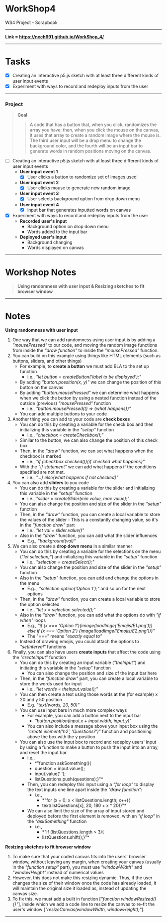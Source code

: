 # WorkShop4
WS4 Project - Scrapbook
***

**Link = https://nech691.github.io/WorkShop_4/**

***

# **Tasks**

- [x] Creating an interactive p5.js sketch with at least three different kinds of user input events 
- [x] Experiment with ways to record and redeploy inputs from the user

***

### **Project**

>  **Goal**
>> A code that has a button that, when you click, randomizes the array you have; then, when you click the mouse on the canvas, it uses that array to create a random image where the mouse is. The third user input will be a drop menu to change the background color, and the fourth will be an input bar to generate words in random positions moving on the canvas.
	
- [ ] Creating an interactive p5.js sketch with at least three different kinds of user input events 
   - **User input event 1** 
      - [x] User clicks a button to randomize set of images used 
   - **User input event 2**
      - [x] User clicks mouse to generate new random image 
   - **User input event 3**
      - [x] User selects background option from drop down menu 
   - **User input event 4** 
      - [x] input bar that generates inputted words on canvas
- [x] Experiment with ways to record and redeploy inputs from the user
   - **Recorded user's input** 
      - Background option on drop down menu 
      - Words added to the input bar
   - **Deployed user's input** 
      - Background changing 
      - Words displayed on canvas 

***

# **Workshop Notes**

> **Using randomness with user input & Resizing sketches to fit browser window**

***

# **Notes**

**Using randomness with user input**
	
1. One way that we can add randomness using user input is by adding a *"mousePressed"* to our code, and moving the random image functions from inside the *"draw function"* to inside the *"mousePressed"* function. 
2. You can build on this example using things like HTML elements (such as buttons, sliders, and other things)
   - For example, to **create a button** we must add BLA to the set up function 
      - i.e., *"let button = createButton('label to be displayed');"* 
   - By adding *"button.possition(x, y)"* we can change the position of this button on the canvas 
   - By adding *"button.mousePressed"* we can determine what happens when we click the button by using a nested function instead of the outside (previous) *"mousePressed"* function
      - i.e., *"button.mousePressed(() => {what happens})"*
   - You can add multiple buttons to your code 
3. Another thing you can add to your code are **check boxes**
   - You can do this by creating a variable for the check box and then initializing this variable in the *"setup"* function 
      - i.e., *"checkbox = createCheckbox();"*
   - Similar to the button, we can also change the position of this check box
   - Then, in the *"draw"* function, we can set what happens when the checkbox is marked 
      - i.e., *"if (checkbox.checked()){if checked what happens}"*
   - With the *"if statement"* we can add what happens if the conditions specified are not met.
      - i.e., *"...} else{what happens if not checked}"*
4. You can also add **sliders** to you code 
   - You can do this by creating a variable for the slider and initializing this variable in the *"setup"* function 
      - i.e., *"slider = createSlider(min value, max value);"*
   - You can also change the position and size of the slider in the *"setup"* function 
   - Then, in the *"draw"* function, you can create a local variable to store the values of the slider - This is a constantly changing value, so it's in the *"function draw"* part
      - i.e., *"let val = slider.value()"*
   - Also in the *"draw"* function, you can add what the slider influences 
      - E.g., *"background(val)"*
5. We can also create a **drop down menu** in a similar manner 
   - You can do this by creating a variable for the selections on the menu (*"let selection;"*) and initializing this variable in the *"setup"* function 
      - i.e., *"selection = createSelect();"*
   - You can also change the position and size of the slider in the *"setup"* function 
   - Also in the *"setup"* function, you can add and change the options in the menu 
      - E.g.., *"selection.option('Option 1');"* and so on for the next options
   - Then, in the *"draw"* function, you can create a local variable to store the option selected 
      - i.e., *"let x = selection.selected();"*
   - Also in the *"draw"* function, you can add what the options do with *"if when"* loops 
      - E.g., *"if (x === 'Option  1'){image(loadImge('Emojis/E1.png'))} else if (x === 'Option 2') {image(loadImge('Emojis/E2.png'))}"*
      - The "===" means *"exactly equal to"*
   - Instead of drawing emojis, you could attach the options to *"setInterval"* functions
6. Finally, you can also have users **create inputs** that affect the code using the *"createInput"* function 
   - You can do this by creating an input variable (*"theInput"*) and initiating this variable in the *"setup"* function 
      - You can also change the position and size of the input bar here 
   - Then, in the *"function draw"* part, you can create a local variable to store the words used for input
      - i.e., *"let words = theInput.value();"*
   - You can then create a text using those words at the (for example) x 20 and y 50 position
      - E.g. *"text(words, 20, 50)"*
   - You can use input bars in much more complex ways
      - For example, you can add a button next to the input bar 
         - *"button.position(input.x + input.width, input.y)"*
      - You can also include a message above your input box using the *"create element('h2', 'Questions?')"* function and positioning above the box with the y position
   - You can also use the input box to record and redeploy users' input by using a function to make a button to push the input  into an array, and reset the input bar.
      - i.e., 
         - *"function askSomething(){
         - question = input.value(); 
         - input.value(' ');
         - listQuestions.push(questions);}"*
      - Then, you can redeploy this input using a *"for loop"* to display the text inputs one line apart inside the *"draw function"*:
         - i.e., 
            - *"for (x = 0; x < listQuestions.length; x++){
            - text(listQuestions[x], 20, 180 + x * 20)}"* 
      - We can also limit the size of the array of input stored and deployed before the first element is removed, with an *"if loop"* in the *"askSomething"* function
         - i.e.,
            - *"if (listQuestions.length > 3){
            - listQuestions.shift();}"*

**Resizing sketches to fit browser window**
	
1. To make sure that your coded canvas fits into the users' browser window, without leaving any margin, when creating your canvas (usually in the *"function setup"* part), you must use *"windowWidth"* and *"windowHeight"* instead of numerical values 
2. However, this does not make this resizing dynamic. Thus, if the user changes the size of their window once the code has already loaded, it will maintain the original size it loaded as, instead of updating the canvas size. 
3. To fix this, we must add a built in function [*"function windowResized(){}"*], inside which we add a code line to resize the canvas to re-fit the user's window [*"resizeCanvas(windowWidth, windowHeight);"*].
		
*** 
